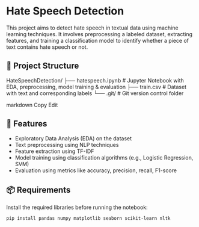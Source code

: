 # Hate Speech Detection

This project aims to detect hate speech in textual data using machine learning techniques. It involves preprocessing a labeled dataset, extracting features, and training a classification model to identify whether a piece of text contains hate speech or not.

## 📁 Project Structure

HateSpeechDetection/
├── hatespeech.ipynb # Jupyter Notebook with EDA, preprocessing, model training & evaluation
├── train.csv # Dataset with text and corresponding labels
└── .git/ # Git version control folder

markdown
Copy
Edit

## 📌 Features

- Exploratory Data Analysis (EDA) on the dataset
- Text preprocessing using NLP techniques
- Feature extraction using TF-IDF
- Model training using classification algorithms (e.g., Logistic Regression, SVM)
- Evaluation using metrics like accuracy, precision, recall, F1-score

## 📦 Requirements

Install the required libraries before running the notebook:

```bash
pip install pandas numpy matplotlib seaborn scikit-learn nltk
